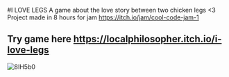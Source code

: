 #I LOVE LEGS
A game about the love story between two chicken legs <3
Project made in 8 hours for jam https://itch.io/jam/cool-code-jam-1

## Try game here https://localphilosopher.itch.io/i-love-legs

![8IH5b0](https://github.com/LocalPhilosopher/cockold_jam/assets/55031749/e7c0eb0d-32e7-42e3-b877-9e4aa65bd307)
